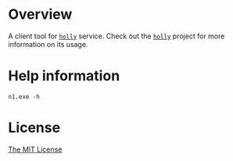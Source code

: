 # Overview

A client tool for [`holly`](https://github.com/flowerinthenight/holly) service. Check out the [`holly`](https://github.com/flowerinthenight/holly) project for more information on its usage.

# Help information

```
n1.exe -h
```

# License

[The MIT License](./LICENSE.md)
